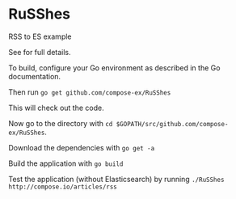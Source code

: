 # RuSShes

RSS to ES example

See []() for full details.

To build, configure your Go environment as described in the Go documentation.

Then run `go get github.com/compose-ex/RuSShes`

This will check out the code.

Now go to the directory with `cd $GOPATH/src/github.com/compose-ex/RuSShes`.

Download the dependencies with `go get -a`

Build the application with `go build`

Test the application (without Elasticsearch) by running `./RuSShes http://compose.io/articles/rss`

